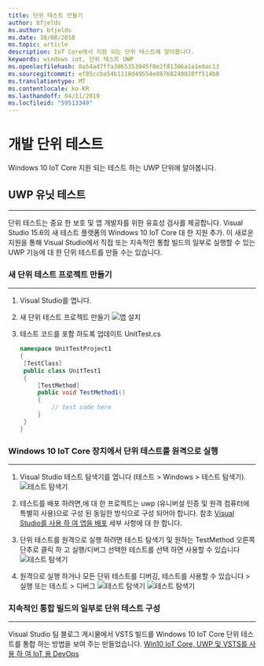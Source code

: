 ```yaml
---
title: 단위 테스트 만들기
author: bfjelds
ms.author: bfjelds
ms.date: 10/08/2018
ms.topic: article
description: IoT Core에서 지원 되는 단위 테스트에 알아봅니다.
keywords: windows iot, 단위 테스트 UWP
ms.openlocfilehash: 0a54ad7ffa3065353045f0e2f81306a1a1e0ac13
ms.sourcegitcommit: ef85ccba54b1118d49554e88768240020ff514b0
ms.translationtype: MT
ms.contentlocale: ko-KR
ms.lasthandoff: 04/11/2019
ms.locfileid: "59513349"
---
```

# <a name="developing-unit-tests"></a>개발 단위 테스트
Windows 10 IoT Core 지원 되는 테스트 하는 UWP 단위에 알아봅니다.

## <a name="uwp-unit-tests"></a>UWP 유닛 테스트
___

단위 테스트는 중요 한 보호 및 앱 개발자를 위한 유효성 검사를 제공합니다.  Visual Studio 15.6의 새 테스트 플랫폼의 Windows 10 IoT Core 대 한 지원 추가.  이 새로운 지원을 통해 Visual Studio에서 직접 또는 지속적인 통합 빌드의 일부로 실행할 수 있는 UWP 기능에 대 한 단위 테스트를 만들 수는 있습니다.


### <a name="create-new-unit-test-project"></a>새 단위 테스트 프로젝트 만들기
___

1. Visual Studio를 엽니다.

2. 새 단위 테스트 프로젝트 만들기 ![앱 설치](../media/UnitTests/newproject.png)

3. 테스트 코드를 포함 하도록 업데이트 UnitTest.cs
   ```C#
   namespace UnitTestProject1
   {
    [TestClass]
    public class UnitTest1
    {
        [TestMethod]
        public void TestMethod1()
        {
            // test code here
        }
    }
   }
   ```


### <a name="remotely-run-unit-test-on-windows-10-iot-core-device"></a>Windows 10 IoT Core 장치에서 단위 테스트를 원격으로 실행
___

1. Visual Studio 테스트 탐색기를 엽니다 (테스트 > Windows > 테스트 탐색기).
 ![테스트 탐색기](../media/UnitTests/show-test-explorer.png)

1. 테스트를 배포 하려면,에 대 한 프로젝트는 uwp (유니버설 인증 및 원격 컴퓨터에 특별히 사용)으로 구성 된 동일한 방식으로 구성 되어야 합니다.  참조 [Visual Studio를 사용 하 여 앱을 배포](../develop-your-app/appdeployment.md) 세부 사항에 대 한 합니다.

1. 단위 테스트를 원격으로 실행 하려면 테스트 탐색기 및 원하는 TestMethod 오른쪽 단추로 클릭 하 고 실행/디버그 선택한 테스트를 선택 하면 사용할 수 있습니다 ![테스트 탐색기](../media/UnitTests/test-explorer.png)

1. 원격으로 실행 하거나 모든 단위 테스트를 디버깅, 테스트를 사용할 수 있습니다 > 실행 또는 테스트 > 디버그 ![테스트 탐색기](../media/UnitTests/run-tests.png)
 ![테스트 탐색기](../media/UnitTests/debug-tests.png)
   

### <a name="configure-unit-tests-as-part-of-a-continuous-integration-build"></a>지속적인 통합 빌드의 일부로 단위 테스트 구성
___

Visual Studio 팀 블로그 게시물에서 VSTS 빌드를 Windows 10 IoT Core 단위 테스트를 통합 하는 방법을 보여 주는 만들었습니다. [Win10 IoT Core, UWP 및 VSTS를 사용 하 여 IoT 용 DevOps](https://blogs.msdn.microsoft.com/devops/2018/03/07/devops-for-iot-with-win10-iot-core-uwp-and-vsts/)

